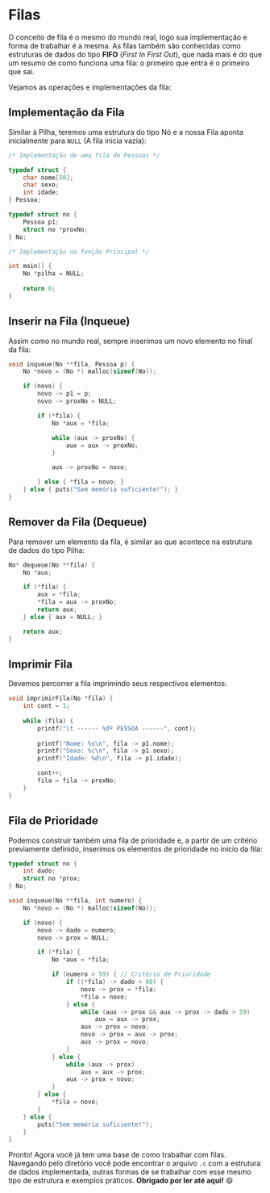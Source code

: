 # Filas

O conceito de fila é o mesmo do mundo real, logo sua implementação e forma de trabalhar é a mesma. As filas também são conhecidas como estruturas de dados do tipo **FIFO** (_First In First Out_), que nada mais é do que um resumo de como funciona uma fila: o primeiro que entra é o primeiro que sai.

Vejamos as operações e implementações da fila:

## Implementação da Fila

Similar à Pilha, teremos uma estrutura do tipo Nó e a nossa Fila aponta inicialmente para `NULL` (A fila inicia vazia):

```C
/* Implementação de uma fila de Pessoas */

typedef struct {
    char nome[50];
    char sexo;
    int idade;
} Pessoa;

typedef struct no {
    Pessoa p1;
    struct no *proxNo;
} No;

/* Implementação na função Principal */

int main() {
    No *pilha = NULL;
    
    return 0;
}
```

## Inserir na Fila (Inqueue)

Assim como no mundo real, sempre inserimos um novo elemento no final da fila:

```C
void inqueue(No **fila, Pessoa p) {
    No *novo = (No *) malloc(sizeof(No));

    if (novo) {
        novo -> p1 = p;
        novo -> proxNo = NULL;

        if (*fila) {
            No *aux = *fila;

            while (aux -> proxNo) {
                aux = aux -> proxNo;
            }

            aux -> proxNo = novo;

        } else { *fila = novo; }
    } else { puts("Sem memória suficiente!"); }
}
```

## Remover da Fila (Dequeue)

Para remover um elemento da fila, é similar ao que acontece na estrutura de dados do tipo Pilha:

```C
No* dequeue(No **fila) {
    No *aux;

    if (*fila) {
        aux = *fila;
        *fila = aux -> proxNo;
        return aux;
    } else { aux = NULL; }

    return aux;
}
```

## Imprimir Fila

Devemos percorrer a fila imprimindo seus respectivos elementos:

```C
void imprimirFila(No *fila) {
    int cont = 1;
    
    while (fila) {
        printf("\t ------ %dº PESSOA ------", cont);
        
        printf("Nome: %s\n", fila -> p1.nome);
        printf("Sexo: %c\n", fila -> p1.sexo);
        printf("Idade: %d\n", fila -> p1.idade);

        cont++;
        fila = fila -> proxNo;
    }
}
```

## Fila de Prioridade

Podemos construir também uma fila de prioridade e, a partir de um critério previamente definido, inserimos os elementos de prioridade no início da fila:

```C
typedef struct no {
    int dado;
    struct no *prox;
} No;

void inqueue(No **fila, int numero) {
    No *novo = (No *) malloc(sizeof(No));

    if (novo) {
        novo -> dado = numero;
        novo -> prox = NULL;

        if (*fila) {
            No *aux = *fila;

            if (numero > 59) { // Critério de Prioridade
                if ((*fila) -> dado < 60) {
                    novo -> prox = *fila;
                    *fila = novo;
                } else {
                    while (aux -> prox && aux -> prox -> dado > 59)
                        aux = aux -> prox;
                    aux -> prox = novo;
                    novo -> prox = aux -> prox;
                    aux -> prox = novo;
                }
            } else {
                while (aux -> prox)
                    aux = aux -> prox;
                aux -> prox = novo;
            }
        } else {
            *fila = novo;
        }
    } else {
        puts("Sem memória suficiente!");
    }
}
```

Pronto! Agora você já tem uma base de como trabalhar com filas. Navegando pelo diretório você pode encontrar o arquivo `.c` com a estrutura de dados implementada, outras formas de se trabalhar com esse mesmo tipo de estrutura e exemplos práticos. **Obrigado por ler até aqui!** 😄
